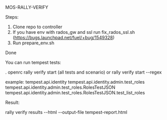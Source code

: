 MOS-RALLY-VERIFY

Steps:

1. Clone repo to controller
2. If you have env with rados_gw and ssl run fix_rados_ssl.sh (https://bugs.launchpad.net/fuel/+bug/1549328)
4. Run prepare_env.sh

Done

You can run tempest tests:

. openrc
rally verify start (all tests and scenario) or 
rally verify start --regex <test>

<test> example:
tempest.api.identity
tempest.api.identity.admin.test_roles
tempest.api.identity.admin.test_roles.RolesTestJSON
tempest.api.identity.admin.test_roles.RolesTestJSON.test_list_roles

Result:

rally verify results --html --output-file tempest-report.html
